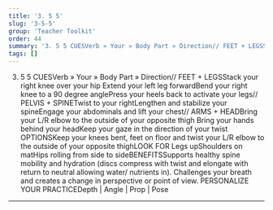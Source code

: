 ```yaml
---
title: '3. 5 5'
slug: '3-5-5'
group: 'Teacher Toolkit'
order: 44
summary: '3. 5 5 CUESVerb » Your » Body Part » Direction// FEET + LEGSStack your right knee over your hip Extend your left leg forwardBend your right knee to a 90 degree anglePress your heel'
tags: []
---
```


3. 5 5
CUESVerb » Your » Body Part » Direction// FEET + LEGSStack your right knee over your hip Extend your left leg forwardBend your right knee to a 90 degree anglePress your heels back to activate your legs// PELVIS + SPINETwist to your rightLengthen and stabilize your spineEngage your abdominals and lift your chest// ARMS + HEADBring your L/R elbow to the outside of your opposite thigh Bring your hands behind your headKeep your gaze in the direction of your twist
OPTIONSKeep your knees bent, feet on floor and twist your L/R elbow to the outside of your opposite thighLOOK FOR Legs upShoulders on matHips rolling from side to sideBENEFITSSupports healthy spine mobility and hydration (discs compress with twist and elongate with return to neutral allowing water/ nutrients in). Challenges your breath and creates a change in perspective or point of view.
PERSONALIZE YOUR PRACTICEDepth | Angle | Prop | Pose

---
